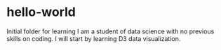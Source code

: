 # hello-world
Initial folder for learning
I am a student of data science with no previous skills on coding. I will start by learning D3 data visualization.
